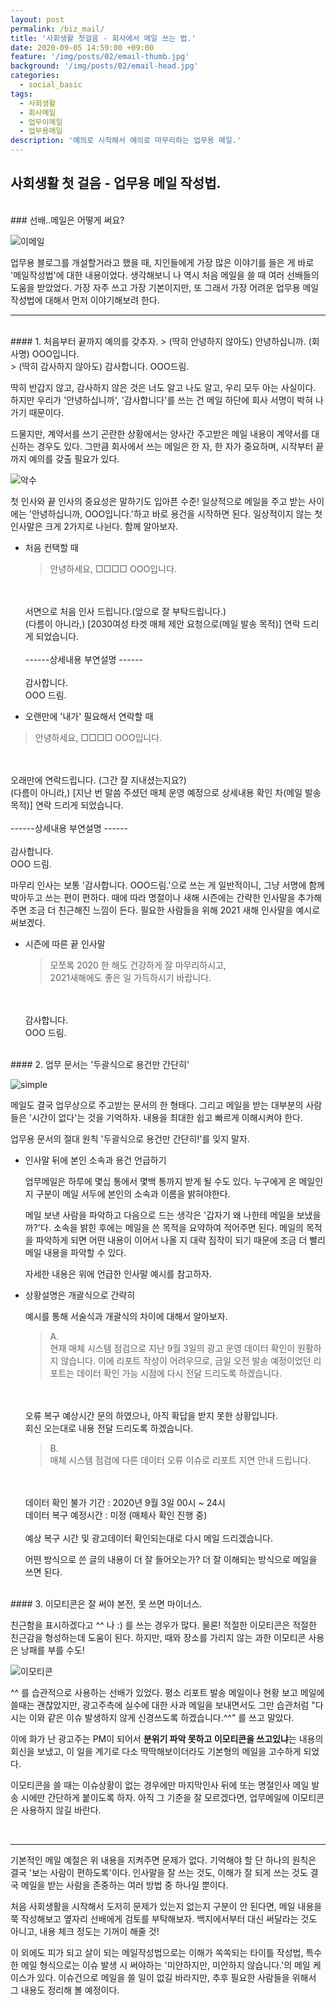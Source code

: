 ```yaml
---
layout: post
permalink: /biz_mail/
title: '사회생활 첫걸음 - 회사에서 메일 쓰는 법.'
date: 2020-09-05 14:59:00 +09:00
feature: '/img/posts/02/email-thumb.jpg'
background: '/img/posts/02/email-head.jpg'
categories:
  - social_basic
tags:
  - 사회생활
  - 회사메일
  - 업무이메일
  - 업무용메일
description: '예의로 시작해서 예의로 마무리하는 업무용 메일.'
---
```


## 사회생활 첫 걸음 - 업무용 메일 작성법.

<br>
### 선배..메일은 어떻게 써요?

![이메일](/img/posts/02/mail-1.jpg)

업무용 블로그를 개설할거라고 했을 때, 지인들에게 가장 많은 이야기를 들은 게 바로 '메일작성법'에 대한 내용이었다.
생각해보니 나 역시 처음 메일을 쓸 때 여러 선배들의 도움을 받았었다.
가장 자주 쓰고 가장 기본이지만, 또 그래서 가장 어려운 업무용 메일 작성법에 대해서 먼저 이야기해보려 한다.

------------------------
<br>
#### 1. 처음부터 끝까지 예의를 갖추자.
> (딱히 안녕하지 않아도) 안녕하십니까. (회사명) OOO입니다.<br>
> (딱히 감사하지 않아도) 감사합니다. OOO드림.

딱히 반갑지 않고, 감사하지 않은 것은 너도 알고 나도 알고, 우리 모두 아는 사실이다. 하지만 우리가 '안녕하십니까', '감사합니다'를 쓰는 건 메일 하단에 회사 서명이 박혀 나가기 때문이다.

드물지만, 계약서를 쓰기 곤란한 상황에서는 양사간 주고받은 메일 내용이 계약서를 대신하는 경우도 있다. 그만큼 회사에서 쓰는 메일은 한 자, 한 자가 중요하며, 시작부터 끝까지 예의를 갖출 필요가 있다.

![악수](/img/posts/02/handshake.jpg)

 첫 인사와 끝 인사의 중요성은 말하기도 입아픈 수준!
 일상적으로 메일을 주고 받는 사이에는 '안녕하십니까, OOO입니다.'하고 바로 용건을 시작하면 된다. 일상적이지 않는 첫인사말은 크게 2가지로 나뉜다. 함께 알아보자.

* 처음 컨택할 때
  > 안녕하세요, □□□□ OOO입니다.
  <br>
  <br>서면으로 처음 인사 드립니다.(앞으로 잘 부탁드립니다.)
  <br>(다름이 아니라,) [2030여성 타겟 매체 제안 요청으로(메일 발송 목적)] 연락 드리게 되었습니다.
  <br>
  <br>------상세내용 부연설명 ------
  <br>
  <br>감사합니다.
  <br>OOO 드림.

* 오랜만에 '내가' 필요해서 연락할 때
> 안녕하세요, □□□□ OOO입니다.
  <br>
  <br>오래만에 연락드립니다. (그간 잘 지내셨는지요?)
  <br>(다름이 아니라,) [지난 번 말씀 주셨던 매체 운영 예정으로 상세내용 확인 차(메일 발송 목적)] 연락 드리게 되었습니다.
  <br>
  <br>------상세내용 부연설명 ------
  <br>
  <br>감사합니다.
  <br>OOO 드림.

마무리 인사는 보통 '감사합니다. OOO드림.'으로 쓰는 게 일반적이니, 그냥 서명에 함께 박아두고 쓰는 편이 편하다. 때에 따라 명절이나 새해 시즌에는 간략한 인사말을 추가해주면 조금 더 친근해진 느낌이 든다. 필요한 사람들을 위해 2021 새해 인사말을 예시로 써보겠다.

* 시즌에 따른 끝 인사말
  > 모쪼록 2020 한 해도 건강하게 잘 마무리하시고,
    <br>2021새해에도 좋은 일 가득하시기 바랍니다.
    <br>
    <br>감사합니다.
    <br>OOO 드림.

<br>
#### 2. 업무 문서는 '두괄식으로 용건만 간단히'

![simple](/img/posts/02/simple.jpg)

메일도 결국 업무상으로 주고받는 문서의 한 형태다. 그리고 메일을 받는 대부분의 사람들은 '시간이 없다'는 것을 기억하자.
내용을 최대한 쉽고 빠르게 이해시켜야 한다.

업무용 문서의 절대 원칙 '두괄식으로 용건만 간단히!'를 잊지 말자.


* 인사말 뒤에 본인 소속과 용건 언급하기

  업무메일은 하루에 몇십 통에서 몇백 통까지 받게 될 수도 있다.
  누구에게 온 메일인지 구분이 메일 서두에 본인의 소속과 이름을 밝혀야한다.

  메일 보낸 사람을 파악하고 다음으로 드는 생각은 '갑자기 왜 나한테 메일을 보냈을까?'다. 소속을 밝힌 후에는 메일을 쓴 목적을 요약하여 적어주면 된다.
  메일의 목적을 파악하게 되면 어떤 내용이 이어서 나올 지 대략 짐작이 되기 때문에 조금 더 빨리 메일 내용을 파악할 수 있다.

  자세한 내용은 위에 언급한 인사말 예시를 참고하자.

* 상황설명은 개괄식으로 간략히

  예시를 통해 서술식과 개괄식의 차이에 대해서 알아보자.
  > A.
  <br>현재 매체 시스템 점검으로 지난 9월 3일의 광고 운영 데이터 확인이 원활하지 않습니다. 이에 리포트 작성이 어려우므로, 금일 오전 발송 예정이었던 리포트는 데이터 확인 가능 시점에 다시 전달 드리도록 하겠습니다.
  <br>
  <br>오류 복구 예상시간 문의 하였으나, 아직 확답을 받지 못한 상황입니다. <br>회신 오는대로 내용 전달 드리도록 하겠습니다.

  > B.
  <br>매체 시스템 점검에 다른 데이터 오류 이슈로 리포트 지연 안내 드립니다.
  <br>
  <br>데이터 확인 불가 기간 : 2020년 9월 3일 00시 ~ 24시
  <br>데이터 복구 예정시간 : 미정 (매체사 확인 진행 중)
  <br>
  <br>예상 복구 시간 및 광고데이터 확인되는대로 다시 메일 드리겠습니다.


  어떤 방식으로 쓴 글의 내용이 더 잘 들어오는가? 더 잘 이해되는 방식으로 메일을 쓰면 된다.


<br>
#### 3. 이모티콘은 잘 써야 본전, 못 쓰면 마이너스.

친근함을 표시하겠다고 ^^ 나  :) 를 쓰는 경우가 많다.
물론! 적절한 이모티콘은 적절한 친근감을 형성하는데 도움이 된다.
하지만, 때와 장소를 가리지 않는 과한 이모티콘 사용은 낭패를 부를 수도!

![이모티콘](/img/posts/02/emoji.jpg)

^^ 를 습관적으로 사용하는 선배가 있었다. 평소 리포트 발송 메일이나 현황 보고 메일에 쓸때는 괜찮았지만,
광고주측에 실수에 대한 사과 메일을 보내면서도 그만 습관처럼 "다시는 이와 같은 이슈 발생하지 않게 신경쓰도록 하겠습니다.^^" 를 쓰고 말았다.

이에 화가 난 광고주는 PM이 되어서 **분위기 파악 못하고 이모티콘을 쓰고있냐**는 내용의 회신을 보냈고, 이 일을 계기로 다소 딱딱해보이더라도 기본형의 메일을 고수하게 되었다.

이모티콘을 쓸 때는 이슈상황이 없는 경우에만 마지막인사 뒤에 또는 명절인사 메일 발송 시에만 간단하게 붙이도록 하자.
아직 그 기준을 잘 모르겠다면, 업무메일에 이모티콘은 사용하지 않길 바란다.

<br>

------------------------


기본적인 메일 예절은 위 내용을 지켜주면 문제가 없다. 기억해야 할 단 하나의 원칙은 결국 '보는 사람이 편하도록'이다. 인사말을 잘 쓰는 것도, 이해가 잘 되게 쓰는 것도 결국 메일을 받는 사람을 존중하는 여러 방법 중 하나일 뿐이다.

처음 사회생활을 시작해서 도저히 문제가 있는지 없는지 구분이 안 된다면, 메일 내용을 쭉 작성해보고 옆자리 선배에게 검토를 부탁해보자.
백지에서부터 대신 써달라는 것도 아니고, 내용 체크 정도는 기꺼이 해줄 것!

이 외에도 피가 되고 살이 되는 메일작성법으로는 이해가 쏙쏙되는 타이틀 작성법, 특수한 메일 형식으로는 이슈 발생 시 써야하는 '미안하지만, 미안하지 않습니다.'의 메일 케이스가 있다. 이슈건으로 메일을 쓸 일이 없길 바라지만, 추후 필요한 사람들을 위해서 그 내용도 정리해 볼 예정이다.

